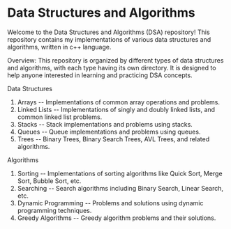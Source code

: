 # Data Structures and Algorithms
Welcome to the Data Structures and Algorithms (DSA) repository! This repository contains my implementations of various data structures and algorithms, written in c++ language.

Overview:
This repository is organized by different types of data structures and algorithms, with each type having its own directory. It is designed to help anyone interested in learning and practicing DSA concepts.

Data Structures
1. Arrays
-- Implementations of common array operations and problems.
2. Linked Lists
-- Implementations of singly and doubly linked lists, and common linked list problems.
3. Stacks
-- Stack implementations and problems using stacks.
4. Queues
-- Queue implementations and problems using queues.
5. Trees
-- Binary Trees, Binary Search Trees, AVL Trees, and related algorithms.

Algorithms
1. Sorting
-- Implementations of sorting algorithms like Quick Sort, Merge Sort, Bubble Sort, etc.
2. Searching
-- Search algorithms including Binary Search, Linear Search, etc.
3. Dynamic Programming
-- Problems and solutions using dynamic programming techniques.
4. Greedy Algorithms
-- Greedy algorithm problems and their solutions.
